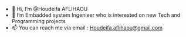 - 👋 Hi, I’m @Houdeifa AFLIHAOU
- 👀 I’m Embadded system Ingenieer who is interested on new Tech and Programming projects
- 📫 You can reach me via email : Houdeifa.aflihaou@gmail.com

